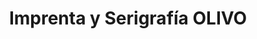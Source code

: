 ---
title: "Imprenta y Serigrafía OLIVO"
url: /baeza/imprenta-y-serigrafia-olivo/
shop: Kopieren
---